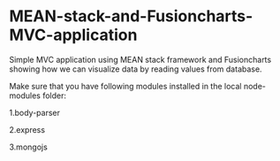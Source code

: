 # MEAN-stack-and-Fusioncharts-MVC-application
Simple MVC application using MEAN stack framework and Fusioncharts showing how we can visualize data by reading values from database.

Make sure that you have following modules installed in the local node-modules folder:

1.body-parser

2.express

3.mongojs
